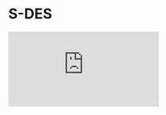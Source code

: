 # S-DES
![GitHub README S-DES算法](https://github.com/jd223344/S-DES/blob/main/TiMi%E5%B0%8F%E7%BB%841-5%E5%85%B3%E6%B5%8B%E8%AF%95%E7%BB%93%E6%9E%9C.pdf)

